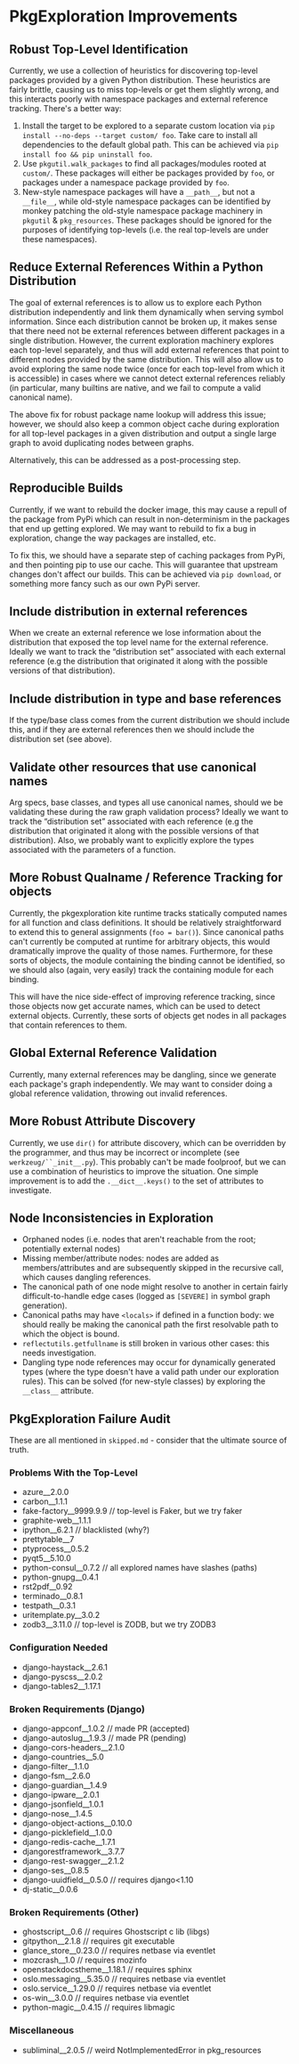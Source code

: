 # PkgExploration Improvements

## Robust Top-Level Identification

Currently, we use a collection of heuristics for discovering top-level packages provided by a given Python distribution. These heuristics are fairly brittle, causing us to miss top-levels or get them slightly wrong, and this interacts poorly with namespace packages and external reference tracking. There's a better way:


1. Install the target to be explored to a separate custom location via `pip install --no-deps --target custom/ foo`. Take care to install all dependencies to the default global path. This can be achieved via `pip install foo && pip uninstall foo`.
2. Use `pkgutil.walk_packages` to find all packages/modules rooted at `custom/`. These packages will either be packages provided by `foo`, or packages under a namespace package provided by `foo`.
3. New-style namespace packages will have a `__path__`, but not a `__file__`, while old-style namespace packages can be identified by monkey patching the old-style namespace package machinery in `pkgutil` & `pkg_resources`. These packages should be ignored for the purposes of identifying top-levels (i.e. the real top-levels are under these namespaces).

## Reduce External References Within a Python Distribution

The goal of external references is to allow us to explore each Python distribution independently and link them dynamically when serving symbol information. Since each distribution cannot be broken up, it makes sense that there need not be external references between different packages in a single distribution. However, the current exploration machinery explores each top-level separately, and thus will add external references that point to different nodes provided by the same distribution. This will also allow us to avoid exploring the same node twice (once for each top-level from which it is accessible) in cases where we cannot detect external references reliably (in particular, many builtins are native, and we fail to compute a valid canonical name).

The above fix for robust package name lookup will address this issue; however, we should also keep a common object cache during exploration for all top-level packages in a given distribution and output a single large graph to avoid duplicating nodes between graphs.

Alternatively, this can be addressed as a post-processing step.

## Reproducible Builds

Currently, if we want to rebuild the docker image, this may cause a repull of the package from PyPi which can result in non-determinism in the packages that end up getting explored. We may want to rebuild to fix a bug in exploration, change the way packages are installed, etc.

To fix this, we should have a separate step of caching packages from PyPi, and then pointing pip to use our cache. This will guarantee that upstream changes don't affect our builds. This can be achieved via `pip download`, or something more fancy such as our own PyPi server.


## Include distribution in external references

When we create an external reference we lose information about the distribution that exposed the top level name for the external reference. Ideally we want to track the “distribution set” associated with each external reference (e.g the distribution that originated it along with the possible versions of that distribution).


## Include distribution in type and base references

If the type/base class comes from the current distribution we should include this, and if they are external references then we should include the distribution set (see above).


## Validate other resources that use canonical names

Arg specs, base classes, and types all use canonical names, should we be validating these during the raw graph validation process? Ideally we want to track the “distribution set” associated with each reference (e.g the distribution that originated it along with the possible versions of that distribution). Also, we probably want to explicitly explore the types associated with the parameters of a function.

## More Robust Qualname / Reference Tracking for objects

Currently, the pkgexploration kite runtime tracks statically computed names for all function and class definitions. It should be relatively straightforward to extend this to general assignments (`foo = bar()`). Since canonical paths can't currently be computed at runtime for arbitrary objects, this would dramatically improve the quality of those names. Furthermore, for these sorts of objects, the module containing the binding cannot be identified, so we should also (again, very easily) track the containing module for each binding.

This will have the nice side-effect of improving reference tracking, since those objects now get accurate names, which can be used to detect external objects. Currently, these sorts of objects get nodes in all packages that contain references to them.

## Global External Reference Validation

Currently, many external references may be dangling, since we generate each package's graph independently. We may want to consider doing a global reference validation, throwing out invalid references.

## More Robust Attribute Discovery

Currently, we use `dir()` for attribute discovery, which can be overridden by the programmer, and thus may be incorrect or incomplete (see `werkzeug/``_init__.py`). This probably can't be made foolproof, but we can use a combination of heuristics to improve the situation. One simple improvement is to add the `.__dict__.keys()` to the set of attributes to investigate.

## Node Inconsistencies in Exploration

* Orphaned nodes (i.e. nodes that aren't reachable from the root; potentially external nodes)
* Missing member/attribute nodes: nodes are added as members/attributes and are subsequently skipped in the recursive call, which causes dangling references.
* The canonical path of one node might resolve to another in certain fairly difficult-to-handle edge cases (logged as `[SEVERE]` in symbol graph generation).
* Canonical paths may have `<locals>` if defined in a function body: we should really be making the canonical path the first resolvable path to which the object is bound.
* `reflectutils.getfullname` is still broken in various other cases: this needs investigation.
* Dangling type node references may occur for dynamically generated types (where the type doesn't have a valid path under our exploration rules). This can be solved (for new-style classes) by exploring the `__class__` attribute.

## PkgExploration Failure Audit

These are all mentioned in `skipped.md` - consider that the ultimate source of truth.

### Problems With the Top-Level

* azure__2.0.0
* carbon__1.1.1
* fake-factory__9999.9.9 // top-level is Faker, but we try faker
* graphite-web__1.1.1
* ipython__6.2.1 // blacklisted (why?)
* prettytable__7
* ptyprocess__0.5.2
* pyqt5__5.10.0
* python-consul__0.7.2 // all explored names have slashes (paths)
* python-gnupg__0.4.1
* rst2pdf__0.92
* terminado__0.8.1
* testpath__0.3.1
* uritemplate.py__3.0.2
* zodb3__3.11.0  // top-level is ZODB, but we try ZODB3

### Configuration Needed

* django-haystack__2.6.1
* django-pyscss__2.0.2
* django-tables2__1.17.1

### Broken Requirements (Django)

* django-appconf__1.0.2 // made PR (accepted)
* django-autoslug__1.9.3 // made PR (pending)
* django-cors-headers__2.1.0
* django-countries__5.0
* django-filter__1.1.0
* django-fsm__2.6.0
* django-guardian__1.4.9
* django-ipware__2.0.1
* django-jsonfield__1.0.1
* django-nose__1.4.5
* django-object-actions__0.10.0
* django-picklefield__1.0.0
* django-redis-cache__1.7.1
* djangorestframework__3.7.7
* django-rest-swagger__2.1.2
* django-ses__0.8.5
* django-uuidfield__0.5.0 // requires django<1.10
* dj-static__0.0.6

### Broken Requirements (Other)

* ghostscript__0.6 // requires Ghostscript c lib (libgs)
* gitpython__2.1.8 // requires git executable
* glance_store__0.23.0 // requires netbase via eventlet
* mozcrash__1.0 // requires mozinfo
* openstackdocstheme__1.18.1 // requires sphinx
* oslo.messaging__5.35.0 // requires netbase via eventlet
* oslo.service__1.29.0 // requires netbase via eventlet
* os-win__3.0.0 // requires netbase via eventlet
* python-magic__0.4.15 // requires libmagic

### Miscellaneous

* subliminal__2.0.5 // weird NotImplementedError in pkg_resources

